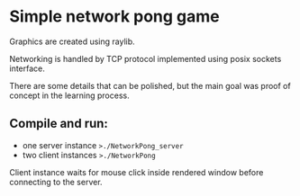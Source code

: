 # Simple network pong game

Graphics are created using raylib.

Networking is handled by TCP protocol implemented using posix sockets interface.

There are some details that can be polished, but the main goal was proof of concept in the learning process.

Compile and run:
-
- one server instance `>./NetworkPong_server`
- two client instances `>./NetworkPong`

Client instance waits for mouse click inside rendered window before connecting to the server.